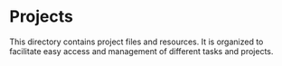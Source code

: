 # Projects

This directory contains project files and resources. It is organized to facilitate easy access and management of different tasks and projects.
